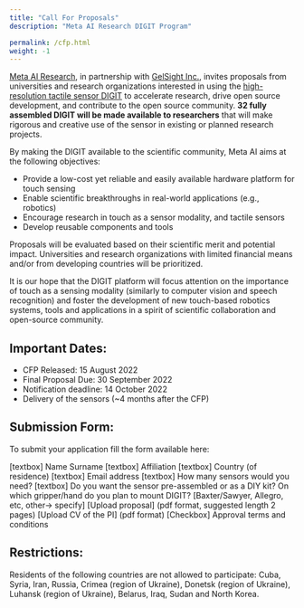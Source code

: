 ```yaml
---
title: "Call For Proposals"
description: "Meta AI Research DIGIT Program"

permalink: /cfp.html
weight: -1
---
```


[Meta AI Research](https://ai.facebook.com/), in partnership with [GelSight Inc.](https://www.gelsight.com/), invites proposals from universities and research organizations interested in using the [high-resolution tactile sensor DIGIT](https://digit.ml/) to accelerate research, drive open source development, and contribute to the open source community. **32 fully assembled DIGIT will be made available to researchers** that will make rigorous and creative use of the sensor in existing or planned research projects.

By making the DIGIT available to the scientific community, Meta AI aims at the following objectives:
- Provide a low-cost yet reliable and easily available hardware platform for touch sensing
- Enable scientific breakthroughs in real-world applications (e.g., robotics)
- Encourage research in touch as a sensor modality, and tactile sensors
- Develop reusable components and tools

Proposals will be evaluated based on their scientific merit and potential impact. Universities and research organizations with limited financial means and/or from developing countries will be prioritized.   

It is our hope that the DIGIT platform will focus attention on the importance of touch as a sensing modality (similarly to computer vision and speech recognition) and foster the development of new touch-based robotics systems, tools and applications in a spirit of scientific collaboration and open-source community.

## Important Dates:
- CFP Released: 15 August 2022
- Final Proposal Due: 30 September 2022
- Notification deadline: 14 October 2022
- Delivery of the sensors (~4 months after the CFP)


## Submission Form:

To submit your application fill the form available here: 

[textbox] Name Surname
[textbox] Affiliation
[textbox] Country (of residence)
[textbox] Email address
[textbox] How many sensors would you need? 
[textbox] Do you want the sensor pre-assembled or as a DIY kit?
On which gripper/hand do you plan to mount DIGIT? [Baxter/Sawyer, Allegro, etc, other-> specify]
[Upload proposal] (pdf format, suggested length 2 pages)
[Upload CV of the PI] (pdf format)
[Checkbox] Approval terms and conditions

## Restrictions:
Residents of the following countries are not allowed to participate: Cuba, Syria, Iran, Russia, Crimea (region of Ukraine), Donetsk (region of Ukraine), Luhansk (region of Ukraine), Belarus, Iraq, Sudan and North Korea.
